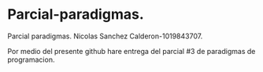 # Parcial-paradigmas.
Parcial paradigmas. 
Nicolas Sanchez Calderon-1019843707.

Por medio del presente github hare entrega del parcial #3 de paradigmas de programacion.
